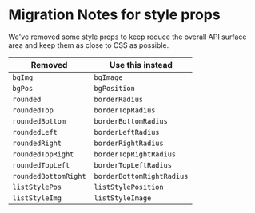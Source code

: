 # Migration Notes for style props

We've removed some style props to keep reduce the overall API surface area and
keep them as close to CSS as possible.

| Removed              | Use this instead          |
| -------------------- | ------------------------- |
| `bgImg`              | `bgImage`                 |
| `bgPos`              | `bgPosition`              |
| `rounded`            | `borderRadius`            |
| `roundedTop`         | `borderTopRadius`         |
| `roundedBottom`      | `borderBottomRadius`      |
| `roundedLeft`        | `borderLeftRadius`        |
| `roundedRight`       | `borderRightRadius`       |
| `roundedTopRight`    | `borderTopRightRadius`    |
| `roundedTopLeft`     | `borderTopLeftRadius`     |
| `roundedBottomRight` | `borderBottomRightRadius` |
| `listStylePos`       | `listStylePosition`       |
| `listStyleImg`       | `listStyleImage`          |
